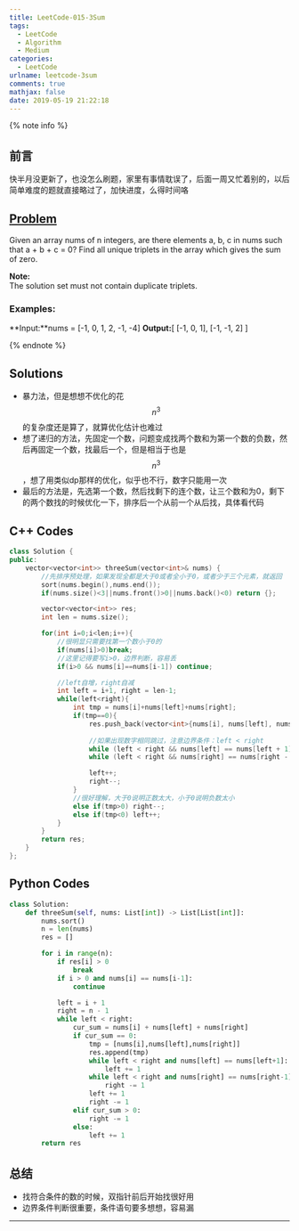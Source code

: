 ```yaml
---
title: LeetCode-015-3Sum
tags:
  - LeetCode
  - Algorithm
  - Medium
categories:
  - LeetCode
urlname: leetcode-3sum
comments: true
mathjax: false
date: 2019-05-19 21:22:18
---
```


<meta name="referrer" content="no-referrer" />

{% note info %}
## 前言
快半月没更新了，也没怎么刷题，家里有事情耽误了，后面一周又忙着别的，以后简单难度的题就直接略过了，加快进度，么得时间咯

## [Problem](https://leetcode.com/problems/3sum/)   
Given an array nums of n integers, are there elements a, b, c in nums such that a + b + c = 0? Find all unique triplets in the array which gives the sum of zero.

**Note:**  
The solution set must not contain duplicate triplets.

### Examples:
**Input:**nums = [-1, 0, 1, 2, -1, -4]
**Output:**[ [-1, 0, 1], [-1, -1, 2] ]

{% endnote %}
<!--more-->

## Solutions
- 暴力法，但是想想不优化的花$$ n^3 $$的复杂度还是算了，就算优化估计也难过
- 想了递归的方法，先固定一个数，问题变成找两个数和为第一个数的负数，然后再固定一个数，找最后一个，但是相当于也是$$ n^3 $$，想了用类似dp那样的优化，似乎也不行，数字只能用一次
- 最后的方法是，先选第一个数，然后找剩下的连个数，让三个数和为0，剩下的两个数找的时候优化一下，排序后一个从前一个从后找，具体看代码


## C++ Codes

```C++
class Solution {
public:
    vector<vector<int>> threeSum(vector<int>& nums) {
        //先排序预处理，如果发现全都是大于0或者全小于0，或者少于三个元素，就返回
        sort(nums.begin(),nums.end());
        if(nums.size()<3||nums.front()>0||nums.back()<0) return {};

        vector<vector<int>> res;
        int len = nums.size();

        for(int i=0;i<len;i++){
            //很明显只需要找第一个数小于0的
            if(nums[i]>0)break;
            //这里记得要写i>0，边界判断，容易丢
            if(i>0 && nums[i]==nums[i-1]) continue;

            //left自增，right自减
            int left = i+1, right = len-1;
            while(left<right){
                int tmp = nums[i]+nums[left]+nums[right];
                if(tmp==0){
                    res.push_back(vector<int>{nums[i], nums[left], nums[right]});
                    
                    //如果出现数字相同跳过，注意边界条件：left < right
                    while (left < right && nums[left] == nums[left + 1]) left += 1;
                    while (left < right && nums[right] == nums[right - 1]) right -= 1;

                    left++;
                    right--;
                }
                //很好理解，大于0说明正数太大，小于0说明负数太小
                else if(tmp>0) right--;
                else if(tmp<0) left++;
            }
        }
        return res;
    }
};
```

## Python Codes

```python
class Solution:
    def threeSum(self, nums: List[int]) -> List[List[int]]:
        nums.sort()
        n = len(nums)
        res = []

        for i in range(n):
            if res[i] > 0
                break
            if i > 0 and nums[i] == nums[i-1]:
                continue

            left = i + 1
            right = n - 1
            while left < right:
                cur_sum = nums[i] + nums[left] + nums[right]
                if cur_sum == 0:
                    tmp = [nums[i],nums[left],nums[right]]
                    res.append(tmp)
                    while left < right and nums[left] == nums[left+1]:
                        left += 1
                    while left < right and nums[right] == nums[right-1]:
                        right -= 1
                    left += 1
                    right -= 1
                elif cur_sum > 0:
                    right -= 1
                else:
                    left += 1
        return res
```

## 总结
- 找符合条件的数的时候，双指针前后开始找很好用
- 边界条件判断很重要，条件语句要多想想，容易漏


------
